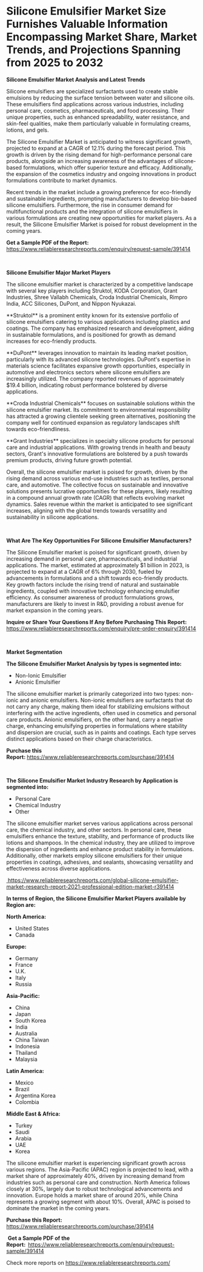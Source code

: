 <p><h1>Silicone Emulsifier Market Size Furnishes Valuable Information Encompassing Market Share, Market Trends, and Projections Spanning from 2025 to 2032</h1></p><p><strong>Silicone Emulsifier Market Analysis and Latest Trends</strong></p>
<p><p>Silicone emulsifiers are specialized surfactants used to create stable emulsions by reducing the surface tension between water and silicone oils. These emulsifiers find applications across various industries, including personal care, cosmetics, pharmaceuticals, and food processing. Their unique properties, such as enhanced spreadability, water resistance, and skin-feel qualities, make them particularly valuable in formulating creams, lotions, and gels.</p><p>The Silicone Emulsifier Market is anticipated to witness significant growth, projected to expand at a CAGR of 12.1% during the forecast period. This growth is driven by the rising demand for high-performance personal care products, alongside an increasing awareness of the advantages of silicone-based formulations, which offer superior texture and efficacy. Additionally, the expansion of the cosmetics industry and ongoing innovations in product formulations contribute to market dynamics.</p><p>Recent trends in the market include a growing preference for eco-friendly and sustainable ingredients, prompting manufacturers to develop bio-based silicone emulsifiers. Furthermore, the rise in consumer demand for multifunctional products and the integration of silicone emulsifiers in various formulations are creating new opportunities for market players. As a result, the Silicone Emulsifier Market is poised for robust development in the coming years.</p></p>
<p><strong>Get a Sample PDF of the Report:&nbsp;</strong> <a href="https://www.reliableresearchreports.com/enquiry/request-sample/391414?utm_campaign=2788&utm_medium=2&utm_source=Github&utm_content=ia&utm_term=29032025&utm_id=silicone-emulsifier">https://www.reliableresearchreports.com/enquiry/request-sample/391414</a></p>
<p>&nbsp;</p>
<p><strong>Silicone Emulsifier Major Market Players</strong></p>
<p><p>The silicone emulsifier market is characterized by a competitive landscape with several key players including Struktol, KODA Corporation, Grant Industries, Shree Vallabh Chemicals, Croda Industrial Chemicals, Rimpro India, ACC Silicones, DuPont, and Nippon Nyukazai. </p><p>**Struktol** is a prominent entity known for its extensive portfolio of silicone emulsifiers catering to various applications including plastics and coatings. The company has emphasized research and development, aiding in sustainable formulations, and is positioned for growth as demand increases for eco-friendly products.</p><p>**DuPont** leverages innovation to maintain its leading market position, particularly with its advanced silicone technologies. DuPont's expertise in materials science facilitates expansive growth opportunities, especially in automotive and electronics sectors where silicone emulsifiers are increasingly utilized. The company reported revenues of approximately $19.4 billion, indicating robust performance bolstered by diverse applications.</p><p>**Croda Industrial Chemicals** focuses on sustainable solutions within the silicone emulsifier market. Its commitment to environmental responsibility has attracted a growing clientele seeking green alternatives, positioning the company well for continued expansion as regulatory landscapes shift towards eco-friendliness.</p><p>**Grant Industries** specializes in specialty silicone products for personal care and industrial applications. With growing trends in health and beauty sectors, Grant's innovative formulations are bolstered by a push towards premium products, driving future growth potential.</p><p>Overall, the silicone emulsifier market is poised for growth, driven by the rising demand across various end-use industries such as textiles, personal care, and automotive. The collective focus on sustainable and innovative solutions presents lucrative opportunities for these players, likely resulting in a compound annual growth rate (CAGR) that reflects evolving market dynamics. Sales revenue within the market is anticipated to see significant increases, aligning with the global trends towards versatility and sustainability in silicone applications.</p></p>
<p>&nbsp;</p>
<p><strong>What Are The Key Opportunities For Silicone Emulsifier Manufacturers?</strong></p>
<p><p>The Silicone Emulsifier market is poised for significant growth, driven by increasing demand in personal care, pharmaceuticals, and industrial applications. The market, estimated at approximately $1 billion in 2023, is projected to expand at a CAGR of 6% through 2030, fueled by advancements in formulations and a shift towards eco-friendly products. Key growth factors include the rising trend of natural and sustainable ingredients, coupled with innovative technology enhancing emulsifier efficiency. As consumer awareness of product formulations grows, manufacturers are likely to invest in R&D, providing a robust avenue for market expansion in the coming years.</p></p>
<p><strong>Inquire or Share Your Questions If Any Before Purchasing This Report:</strong> <a href="https://www.reliableresearchreports.com/enquiry/pre-order-enquiry/391414?utm_campaign=2788&utm_medium=2&utm_source=Github&utm_content=ia&utm_term=29032025&utm_id=silicone-emulsifier">https://www.reliableresearchreports.com/enquiry/pre-order-enquiry/391414</a></p>
<p>&nbsp;</p>
<p><strong>Market Segmentation</strong></p>
<p><strong>The Silicone Emulsifier Market Analysis by types is segmented into:</strong></p>
<p><ul><li>Non-Ionic Emulsifier</li><li>Anionic Emulsifier</li></ul></p>
<p><p>The silicone emulsifier market is primarily categorized into two types: non-ionic and anionic emulsifiers. Non-ionic emulsifiers are surfactants that do not carry any charge, making them ideal for stabilizing emulsions without interfering with the active ingredients, often used in cosmetics and personal care products. Anionic emulsifiers, on the other hand, carry a negative charge, enhancing emulsifying properties in formulations where stability and dispersion are crucial, such as in paints and coatings. Each type serves distinct applications based on their charge characteristics.</p></p>
<p><strong>Purchase this Report:&nbsp;</strong><a href="https://www.reliableresearchreports.com/purchase/391414?utm_campaign=2788&utm_medium=2&utm_source=Github&utm_content=ia&utm_term=29032025&utm_id=silicone-emulsifier">https://www.reliableresearchreports.com/purchase/391414</a></p>
<p>&nbsp;</p>
<p><strong>The Silicone Emulsifier Market Industry Research by Application is segmented into:</strong></p>
<p><ul><li>Personal Care</li><li>Chemical Industry</li><li>Other</li></ul></p>
<p><p>The silicone emulsifier market serves various applications across personal care, the chemical industry, and other sectors. In personal care, these emulsifiers enhance the texture, stability, and performance of products like lotions and shampoos. In the chemical industry, they are utilized to improve the dispersion of ingredients and enhance product stability in formulations. Additionally, other markets employ silicone emulsifiers for their unique properties in coatings, adhesives, and sealants, showcasing versatility and effectiveness across diverse applications.</p></p>
<p><a href="https://www.reliableresearchreports.com/global-silicone-emulsifier-market-research-report-2021-professional-edition-market-r391414?utm_campaign=2788&utm_medium=2&utm_source=Github&utm_content=ia&utm_term=29032025&utm_id=silicone-emulsifier">&nbsp;https://www.reliableresearchreports.com/global-silicone-emulsifier-market-research-report-2021-professional-edition-market-r391414</a></p>
<p><strong>In terms of Region, the Silicone Emulsifier Market Players available by Region are:</strong></p>
<p>
    <p> <strong> North America: </strong>
        <ul>
            <li>United States</li>
            <li>Canada</li>
        </ul>
        </p> 
    <p> <strong> Europe: </strong>
        <ul>
            <li>Germany</li>
            <li>France</li>
            <li>U.K.</li>
            <li>Italy</li>
            <li>Russia</li>
        </ul>
        </p> 
    <p> <strong> Asia-Pacific: </strong>
        <ul>
            <li>China</li>
            <li>Japan</li>
            <li>South Korea</li>
            <li>India</li>
            <li>Australia</li>
            <li>China Taiwan</li>
            <li>Indonesia</li>
            <li>Thailand</li>
            <li>Malaysia</li>
        </ul>
        </p> 
    <p> <strong> Latin America: </strong>
        <ul>
            <li>Mexico</li>
            <li>Brazil</li>
            <li>Argentina Korea</li>
            <li>Colombia</li>
        </ul>
        </p> 
    <p> <strong> Middle East & Africa: </strong>
        <ul>
            <li>Turkey</li>
            <li>Saudi</li>
            <li>Arabia</li>
            <li>UAE</li>
            <li>Korea</li>
        </ul>
    </p>
    </p>
<p><p>The silicone emulsifier market is experiencing significant growth across various regions. The Asia-Pacific (APAC) region is projected to lead, with a market share of approximately 40%, driven by increasing demand from industries such as personal care and construction. North America follows closely at 30%, largely due to robust technological advancements and innovation. Europe holds a market share of around 20%, while China represents a growing segment with about 10%. Overall, APAC is poised to dominate the market in the coming years.</p></p>
<p><strong>Purchase this Report: </strong><a href="https://www.reliableresearchreports.com/purchase/391414?utm_campaign=2788&utm_medium=2&utm_source=Github&utm_content=ia&utm_term=29032025&utm_id=silicone-emulsifier">https://www.reliableresearchreports.com/purchase/391414</a></p>
<p>&nbsp;<strong>Get a Sample PDF of the Report:&nbsp;&nbsp;</strong><a href="https://www.reliableresearchreports.com/enquiry/request-sample/391414?utm_campaign=2788&utm_medium=2&utm_source=Github&utm_content=ia&utm_term=29032025&utm_id=silicone-emulsifier">https://www.reliableresearchreports.com/enquiry/request-sample/391414</a></p>
<p><strong></strong></p>
<p>Check more reports on <a href="https://www.reliableresearchreports.com/?utm_campaign=2788&utm_medium=2&utm_source=Github&utm_content=ia&utm_term=29032025&utm_id=silicone-emulsifier">https://www.reliableresearchreports.com/</a></p>
